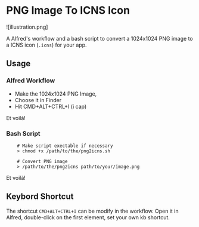 # PNG Image To ICNS Icon

![illustration.png]

A Alfred's workflow and a bash script to convert a 1024x1024 PNG image to a ICNS icon (`.icns`) for your app.

## Usage

### Alfred Workflow

* Make the 1024x1024 PNG Image,
* Choose it in Finder
* Hit CMD+ALT+CTRL+I (i cap)

Et voilà!

### Bash Script

        # Make script exectable if necessary
        > chmod +x /path/to/the/png2icns.sh

        # Convert PNG image
        > /path/to/the/png2icns path/to/your/image.png

Et voilà!

## Keybord Shortcut

The shortcut `CMD+ALT+CTRL+I` can be modify in the workflow. Open it in Alfred, double-click on the first element, set your own kb shortcut.
